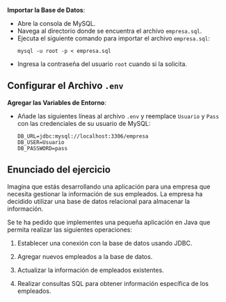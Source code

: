 **Importar la Base de Datos**:
   - Abre la consola de MySQL.
   - Navega al directorio donde se encuentra el archivo `empresa.sql`.
   - Ejecuta el siguiente comando para importar el archivo `empresa.sql`:
     ```
     mysql -u root -p < empresa.sql
     ```
   - Ingresa la contraseña del usuario `root` cuando si la solicita.

##  Configurar el Archivo `.env`

 **Agregar las Variables de Entorno**:
   - Añade las siguientes líneas al archivo `.env` y reemplace `Usuario` y `Pass` con las credenciales de su usuario de MySQL:
     ```
     DB_URL=jdbc:mysql://localhost:3306/empresa
     DB_USER=Usuario
     DB_PASSWORD=pass
     ```

## Enunciado del ejercicio

Imagina que estás desarrollando una aplicación para una empresa que necesita gestionar la información de sus empleados. La empresa ha decidido utilizar una base de datos relacional para almacenar la información.

Se te ha pedido que implementes una pequeña aplicación en Java que permita realizar las siguientes operaciones:

1. Establecer una conexión con la base de datos usando JDBC.

2. Agregar nuevos empleados a la base de datos.

3. Actualizar la información de empleados existentes.

4. Realizar consultas SQL para obtener información específica de los empleados.


